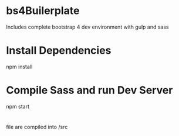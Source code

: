 # bs4Builerplate
Includes complete bootstrap 4 dev environment with gulp and sass
# Install Dependencies
npm install
# Compile Sass and run Dev Server
npm start
#
file are compiled into /src
